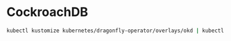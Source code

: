 # CockroachDB

```bash
kubectl kustomize kubernetes/dragonfly-operator/overlays/okd | kubectl apply -f -
```
